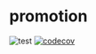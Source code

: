 # promotion

![test](https://github.com/pradist/promotion/actions/workflows/test.yml/badge.svg)
[![codecov](https://codecov.io/gh/pradist/promotion/branch/main/graph/badge.svg?token=VGO3AQ6D5S)](https://codecov.io/gh/pradist/promotion)
